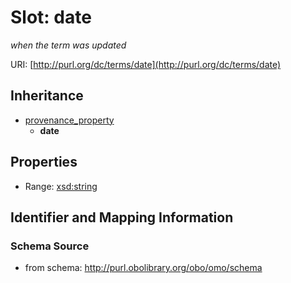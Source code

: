 # Slot: date
_when the term was updated_


URI: [http://purl.org/dc/terms/date](http://purl.org/dc/terms/date)




## Inheritance

* [provenance_property](provenance_property.md)
    * **date**



## Properties

 * Range: [xsd:string](http://www.w3.org/2001/XMLSchema#string)



## Identifier and Mapping Information







### Schema Source


* from schema: http://purl.obolibrary.org/obo/omo/schema



